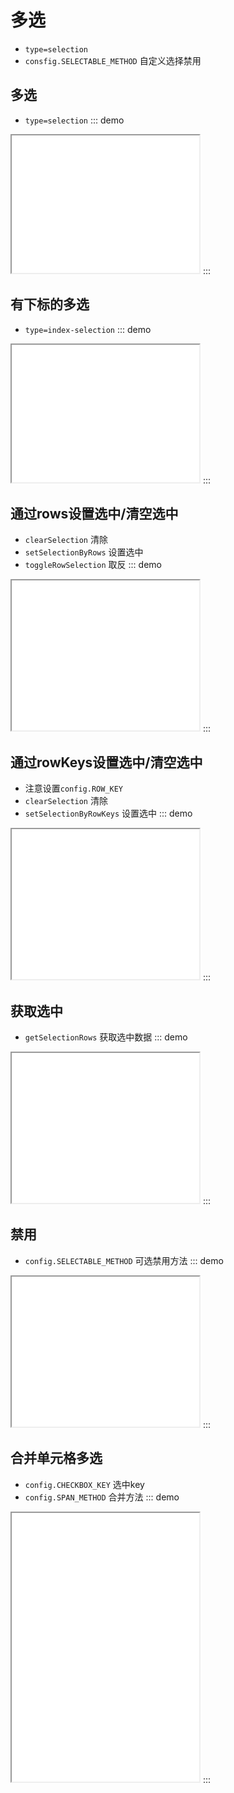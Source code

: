# 多选

- `type=selection`
- `consfig.SELECTABLE_METHOD` 自定义选择禁用

## 多选

- `type=selection`
::: demo
<iframe src="/selection/base.html" style="min-height:220px"></iframe>
:::

## 有下标的多选

- `type=index-selection`
::: demo
<iframe src="/selection/index.html" style="min-height:220px"></iframe>
:::

## 通过rows设置选中/清空选中

- `clearSelection` 清除
- `setSelectionByRows` 设置选中
- `toggleRowSelection` 取反
::: demo
<iframe src="/selection/setting.html" style="min-height:240px"></iframe>
:::

## 通过rowKeys设置选中/清空选中
- 注意设置`config.ROW_KEY`
- `clearSelection` 清除
- `setSelectionByRowKeys` 设置选中
::: demo
<iframe src="/selection/settingRowKeys.html" style="min-height:240px"></iframe>
:::

## 获取选中

- `getSelectionRows` 获取选中数据
::: demo
<iframe src="/selection/get.html" style="min-height:240px"></iframe>
:::


## 禁用

- `config.SELECTABLE_METHOD` 可选禁用方法
::: demo
<iframe src="/selection/disabled.html" style="min-height:240px"></iframe>
:::


## 合并单元格多选

- `config.CHECKBOX_KEY` 选中key
- `config.SPAN_METHOD` 合并方法
::: demo
<iframe src="/selection/span.html" style="min-height:430px"></iframe>
:::
